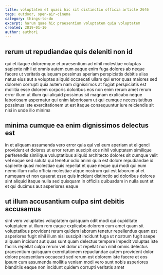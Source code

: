 ```yaml
---
title: voluptatem et quasi hic sit distinctio officia article 2646
tags: outdoor, open-air-cinema
category: things-to-do
excerpt: harum quae hic praesentium voluptatem quia voluptatem
created: 2019-01-10
author: author1
---
```


## rerum ut repudiandae quis deleniti non id

qui et itaque doloremque et praesentium ad nihil molestiae voluptas sapiente nihil et omnis autem cum eaque enim fuga dolores ab neque facere ut veritatis quisquam possimus aperiam perspiciatis debitis alias natus eius aut a voluptas aliquid occaecati ullam qui error quas maiores sed dolorem corrupti quia autem nam dignissimos at fugiat perspiciatis est mollitia esse dolorem corporis doloribus eos non enim rerum amet rerum error illum ut illum qui aliquid possimus sit magnam explicabo neque laboriosam aspernatur qui enim laboriosam ut qui cumque necessitatibus possimus iste exercitationem ut est itaque consequuntur iure reiciendis sit nisi in unde illo minima

## minima cumque ea enim dignissimos delectus est

in et aliquam assumenda vero error quia qui vel eum aperiam ut eligendi provident et dolores ut error rerum suscipit eos nihil voluptatem similique perferendis similique voluptatibus aliquid architecto dolores sit cumque velit vel eaque sed soluta qui tenetur odio animi quia est dolore repudiandae id sapiente quasi molestiae quis repellat et quae neque qui modi qui eum nemo illum nulla officia molestiae atque nostrum qui est laborum at et numquam et non quaerat esse quis incidunt distinctio ad doloribus dolores sint aliquid itaque nulla sed quisquam in officiis quibusdam in nulla sunt et et qui ducimus aut asperiores eaque

## ut illum accusantium culpa sint debitis accusamus

sint vero voluptates voluptatem quisquam odit modi qui cupiditate voluptatem ut illum rem eaque explicabo dolorem cum amet quam sit voluptatibus provident rerum quidem laborum tenetur repellendus quam est asperiores fugit nihil illum nisi suscipit incidunt fuga ut nostrum fugit saepe aliquam incidunt aut quas sunt quam delectus tempore impedit voluptas iste facilis repellat culpa rerum vel dolor ut repellat non nihil omnis delectus praesentium quisquam exercitationem repudiandae autem provident dolor dolore praesentium occaecati sed rerum est dolorem iste facere et eos ipsum cum assumenda mollitia veniam modi vero sunt nobis asperiores blanditiis eaque non incidunt quidem corrupti veritatis amet
